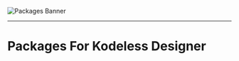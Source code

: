 ﻿![Packages Banner](https://raw.githubusercontent.com/kodeless-design/packages/master/docs/img/banner.png)

-----

# Packages For Kodeless Designer
